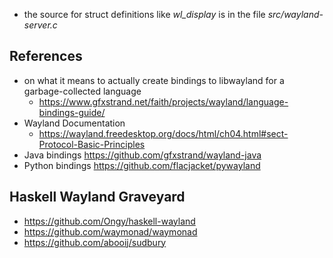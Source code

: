 * the source for struct definitions like *wl_display* is in the file *src/wayland-server.c*

## References
* on what it means to actually create bindings to libwayland for a garbage-collected language
    * https://www.gfxstrand.net/faith/projects/wayland/language-bindings-guide/
* Wayland Documentation
    * https://wayland.freedesktop.org/docs/html/ch04.html#sect-Protocol-Basic-Principles
* Java bindings https://github.com/gfxstrand/wayland-java
* Python bindings https://github.com/flacjacket/pywayland

## Haskell Wayland Graveyard
* https://github.com/Ongy/haskell-wayland
* https://github.com/waymonad/waymonad
* https://github.com/abooij/sudbury
